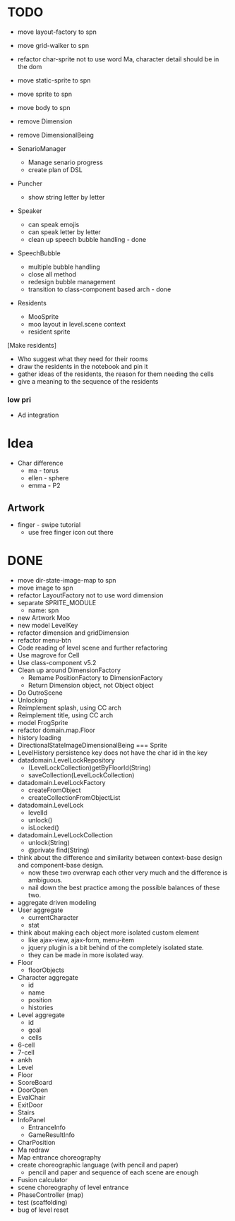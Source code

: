 # TODO

- move layout-factory to spn
- move grid-walker to spn
- refactor char-sprite not to use word Ma, character detail should be in the dom
- move static-sprite to spn
- move sprite to spn
- move body to spn
- remove Dimension
- remove DimensionalBeing

- SenarioManager
  - Manage senario progress
  - create plan of DSL

- Puncher
  - show string letter by letter

- Speaker
  - can speak emojis
  - can speak letter by letter
  - clean up speech bubble handling - done

- SpeechBubble
  - multiple bubble handling
  - close all method
  - redesign bubble management
  - transition to class-component based arch - done

- Residents
  - MooSprite
  - moo layout in level.scene context
  - resident sprite

[Make residents]
- Who suggest what they need for their rooms
- draw the residents in the notebook and pin it
- gather ideas of the residents, the reason for them needing the cells
- give a meaning to the sequence of the residents

### low pri
- Ad integration


# Idea
- Char difference
  - ma - torus
  - ellen - sphere
  - emma - P2

## Artwork
- finger - swipe tutorial
  - use free finger icon out there


# DONE
- move dir-state-image-map to spn
- move image to spn
- refactor LayoutFactory not to use word dimension
- separate SPRITE_MODULE
  - name: spn
- new Artwork Moo
- new model LevelKey
- refactor dimension and gridDimension
- refactor menu-btn
- Code reading of level scene and further refactoring
- Use magrove for Cell
- Use class-component v5.2
- Clean up around DimensionFactory
  - Remame PositionFactory to DimensionFactory
  - Return Dimension object, not Object object
- Do OutroScene
- Unlocking
- Reimplement splash, using CC arch
- Reimplement title, using CC arch
- model FrogSprite
- refactor domain.map.Floor
- history loading
- DirectionalStateImageDimensionalBeing === Sprite
- LevelHistory persistence key does not have the char id in the key
- datadomain.LevelLockRepository
  - (LevelLockCollection)getByFloorId(String)
  - saveCollection(LevelLockCollection)
- datadomain.LevelLockFactory
  - createFromObject
  - createCollectionFromObjectList
- datadomain.LevelLock
  - levelId
  - unlock()
  - isLocked()
- datadomain.LevelLockCollection
  - unlock(String)
  - @private find(String)
- think about the difference and similarity between context-base design and component-base design.
  - now these two overwrap each other very much and the difference is ambiguous.
  - nail down the best practice among the possible balances of these two.
- aggregate driven modeling
- User aggregate
  - currentCharacter
  - stat
- think about making each object more isolated custom element
  - like ajax-view, ajax-form, menu-item
  - jquery plugin is a bit behind of the completely isolated state.
  - they can be made in more isolated way.
- Floor
  - floorObjects
- Character aggregate
  - id
  - name
  - position
  - histories
- Level aggregate
  - id
  - goal
  - cells
- 6-cell
- 7-cell
- ankh
- Level
- Floor
- ScoreBoard
- DoorOpen
- EvalChair
- ExitDoor
- Stairs
- InfoPanel
  - EntranceInfo
  - GameResultInfo
- CharPosition
- Ma redraw
- Map entrance choreography
- create choreographic language (with pencil and paper)
  - pencil and paper and sequence of each scene are enough
- Fusion calculator
- scene choreography of level entrance
- PhaseController (map)
- test (scaffolding)
- bug of level reset
